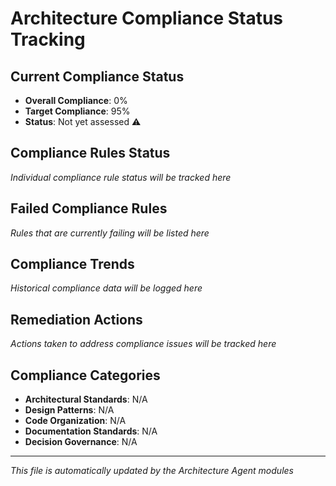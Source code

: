 # Architecture Compliance Status Tracking

## Current Compliance Status
- **Overall Compliance**: 0%
- **Target Compliance**: 95%
- **Status**: Not yet assessed ⚠️

## Compliance Rules Status
*Individual compliance rule status will be tracked here*

## Failed Compliance Rules
*Rules that are currently failing will be listed here*

## Compliance Trends
*Historical compliance data will be logged here*

## Remediation Actions
*Actions taken to address compliance issues will be tracked here*

## Compliance Categories
- **Architectural Standards**: N/A
- **Design Patterns**: N/A
- **Code Organization**: N/A
- **Documentation Standards**: N/A
- **Decision Governance**: N/A

---
*This file is automatically updated by the Architecture Agent modules*
